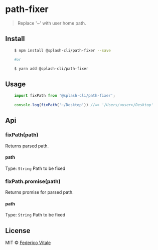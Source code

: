 # path-fixer
> Replace '~' with user home path.

## Install
```sh
	$ npm install @splash-cli/path-fixer --save

	#or

	$ yarn add @splash-cli/path-fixer
```

## Usage
```js
	import fixPath from '@splash-cli/path-fixer';
	
	console.log(fixPath('~/Desktop')) //=> '/Users/<user>/Desktop'
```

## Api
### fixPath(path)
Returns parsed path.

#### path
Type: `String`
Path to be fixed

### fixPath.promise(path)
Returns promise for parsed path.

#### path
Type: `String`
Path to be fixed

## License
MIT © [Federico Vitale](https://federicovitale.me)